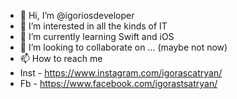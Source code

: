 - 👋 Hi, I’m @igoriosdeveloper
- 👀 I’m interested in all the kinds of IT
- 🌱 I’m currently learning Swift and iOS
- 💞️ I’m looking to collaborate on ... (maybe not now)
- 📫 How to reach me 
- Inst - https://www.instagram.com/igorascatryan/
- Fb - https://www.facebook.com/igorastsatryan/

<!---
igoriosdeveloper/igoriosdeveloper is a ✨ special ✨ repository because its `README.md` (this file) appears on your GitHub profile.
You can click the Preview link to take a look at your changes.
--->
